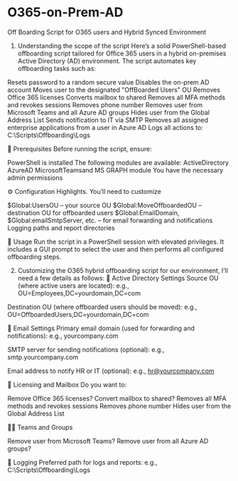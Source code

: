 # O365-on-Prem-AD
Off Boarding Script for O365 users and Hybrid Synced Environment

1) Understanding the scope of the script
Here’s a solid PowerShell-based offboarding script tailored for Office 365 users in a hybrid on-premises Active Directory (AD) environment. The script automates key offboarding tasks such as:

Resets password to a random secure value
Disables the on-prem AD account
Moves user to the designated "OffBoarded Users" OU
Removes Office 365 licenses
Converts mailbox to shared
Removes all MFA methods and revokes sessions
Removes phone number
Removes user from Microsoft Teams and all Azure AD groups
Hides user from the Global Address List
Sends notification to IT via SMTP
Removes all assigned enterprise applications from a user in Azure AD
Logs all actions to: C:\Scripts\Offboarding\Logs

 

🧰 Prerequisites
Before running the script, ensure:

PowerShell is installed
The following modules are available:
ActiveDirectory
AzureAD
MicrosoftTeamsand MS GRAPH module
You have the necessary admin permissions

⚙️ Configuration Highlights. You’ll need to customize

$Global:UsersOU – your source OU
$Global:MoveOffboardedOU – destination OU for offboarded users
$Global:EmailDomain, $Global:emailSmtpServer, etc. – for email forwarding and notifications
Logging paths and report directories

🧪 Usage
Run the script in a PowerShell session with elevated privileges. It includes a GUI prompt to select the user and then performs all configured offboarding steps.

 

2) Customizing the O365 hybrid offboarding script for our environment, I’ll need a few details as follows:
🏢 Active Directory Settings
Source OU (where active users are located):
e.g., OU=Employees,DC=yourdomain,DC=com

Destination OU (where offboarded users should be moved):
e.g., OU=OffboardedUsers,DC=yourdomain,DC=com

📧 Email Settings
Primary email domain (used for forwarding and notifications):
e.g., yourcompany.com

SMTP server for sending notifications (optional):
e.g., smtp.yourcompany.com

Email address to notify HR or IT (optional):
e.g., hr@yourcompany.com


🧾 Licensing and Mailbox
Do you want to:

Remove Office 365 licenses?
Convert mailbox to shared?
Removes all MFA methods and revokes sessions
Removes phone number
Hides user from the Global Address List

🧑‍💼 Teams and Groups

Remove user from Microsoft Teams?
Remove user from all Azure AD groups?

📁 Logging
Preferred path for logs and reports:
e.g., C:\Scripts\Offboarding\Logs
